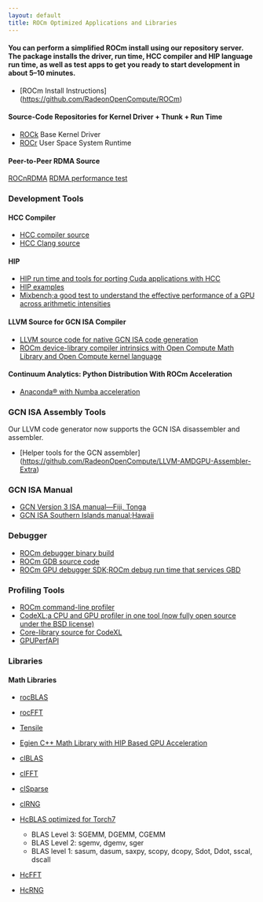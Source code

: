 ```yaml
---
layout: default
title: ROCm Optimized Applications and Libraries
---
```


#### You can perform a simplified ROCm install using our repository server. The package installs the driver, run time, HCC compiler and HIP language run time, as well as test apps to get you ready to start development in about 5&ndash;10 minutes. 
* [ROCm Install Instructions] (https://github.com/RadeonOpenCompute/ROCm)


#### Source-Code Repositories for Kernel Driver + Thunk + Run Time

* [ROCk](https://github.com/RadeonOpenCompute/ROCK-Kernel-Driver) Base Kernel Driver 
* [ROCr](https://github.com/RadeonOpenCompute/ROCR-Runtime) User Space System Runtime 

#### Peer-to-Peer RDMA Source


[ROCnRDMA](https://github.com/RadeonOpenCompute/ROCnRDMA)
[RDMA performance test](https://github.com/RadeonOpenCompute/rdma-perftest)

### Development Tools

#### HCC Compiler

* [HCC compiler source](href="https://github.com/RadeonOpenCompute/hcc)
* [HCC Clang source](https://github.com/RadeonOpenCompute/hcc-clang)

#### HIP

* [HIP run time and tools for porting Cuda applications with HCC](https://github.com/GPUOpen-ProfessionalCompute-Tools/HIP)
* [HIP examples](https://github.com/GPUOpen-ProfessionalCompute-Tools/HIP-Examples)
* [Mixbench;a good test to understand the effective performance of a GPU across arithmetic intensities](https://github.com/ekondis/mixbench)

#### LLVM Source for GCN ISA Compiler

* [LLVM source code for native GCN ISA code generation](https://github.com/RadeonOpenCompute/llvm)
* [ROCm device-library compiler intrinsics with Open Compute Math Library and Open Compute kernel language](https://github.com/RadeonOpenCompute/ROCm-Device-Libs)


#### Continuum Analytics: Python Distribution With ROCm Acceleration

* [Anaconda® with Numba acceleration](http://numba.pydata.org/numba-doc/latest/index.html)


### GCN ISA Assembly Tools

Our LLVM code generator now supports the GCN ISA disassembler and assembler. 

* [Helper tools for the GCN assembler] (https://github.com/RadeonOpenCompute/LLVM-AMDGPU-Assembler-Extra)

### GCN ISA Manual


* [GCN Version 3 ISA manual&mdash;Fiji, Tonga](http://amd-dev.wpengine.netdna-cdn.com/wordpress/media/2013/12/AMD_GCN3_Instruction_Set_Architecture_rev1.1.pdf)
* [GCN ISA Southern Islands manual;Hawaii](http://bit.ly/29t5aQP)

### Debugger

* [ROCm debugger binary build](https://github.com/RadeonOpenCompute/ROCm-Debugger)
* [ROCm GDB source code](https://github.com/RadeonOpenCompute/ROCm-GDB)
* [ROCm GPU debugger SDK;ROCm debug run time that services GBD](https://github.com/RadeonOpenCompute/ROCm-GPUDebugSDK)

### Profiling Tools


* [ROCm command-line profiler](https://github.com/RadeonOpenCompute/ROCm-Profiler)
* [CodeXL;a CPU and GPU profiler in one tool (now fully open source under the BSD license)](https://github.com/GPUOpen-Tools/CodeXL)
* [Core-library source for CodeXL](https://github.com/GPUOpen-Tools/CxlCommon)
* [GPUPerfAPI](https://github.com/GPUOpen-Tools/GPA)

### Libraries


#### Math Libraries

* [rocBLAS](https://github.com/ROCmSoftwarePlatform/rocBLAS)
* [rocFFT](https://github.com/ROCmSoftwarePlatform/rocFFT)
* [Tensile](https://github.com/ROCmSoftwarePlatform/Tensile)

* [Egien C++ Math Library with HIP Based GPU Acceleration](https://github.com/ROCmSoftwarePlatform/hipeigen) 

* [clBLAS](https://github.com/clMathLibraries/clBLAS)
* [clFFT](https://github.com/clMathLibraries/clFFT)
* [clSparse](https://github.com/clMathLibraries/clSPARSE)
* [clRNG](https://github.com/clMathLibraries/clRNG)

* [HcBLAS optimized for Torch7](https://github.com/ROCmSoftwarePlatform/hcBLAS)

  * BLAS Level 3: SGEMM, DGEMM, CGEMM 
  * BLAS Level 2: sgemv, dgemv, sger 
  * BLAS level 1: sasum, dasum, saxpy, scopy, dcopy, Sdot, Ddot, sscal, dscall

* [HcFFT](https://github.com/ROCmSoftwarePlatform/hcFFT)
* [HcRNG](https://github.com/ROCmSoftwarePlatform/hcRNG)


